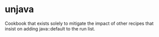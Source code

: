 # unjava
Cookbook that exists solely to mitigate the impact of other recipes that insist on adding java::default to the run list.

